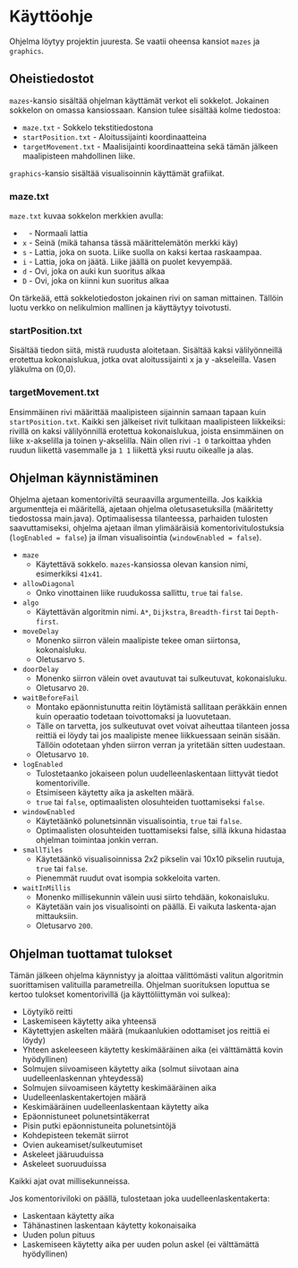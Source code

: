 # Käyttöohje

Ohjelma löytyy projektin juuresta. Se vaatii oheensa kansiot `mazes` ja `graphics`.

## Oheistiedostot

`mazes`-kansio sisältää ohjelman käyttämät verkot eli sokkelot. Jokainen sokkelon on omassa kansiossaan. Kansion tulee sisältää kolme tiedostoa:
 * `maze.txt` - Sokkelo tekstitiedostona
 * `startPosition.txt` - Aloitussijainti koordinaatteina
 * `targetMovement.txt` - Maalisijainti koordinaatteina sekä tämän jälkeen maalipisteen mahdollinen liike.
 
`graphics`-kansio sisältää visualisoinnin käyttämät grafiikat.
 
### maze.txt

`maze.txt` kuvaa sokkelon merkkien avulla:
* ` ` - Normaali lattia
* `x` - Seinä (mikä tahansa tässä määrittelemätön merkki käy)
* `s` - Lattia, joka on suota. Liike suolla on kaksi kertaa raskaampaa.
* `i` - Lattia, joka on jäätä. Liike jäällä on puolet kevyempää.
* `d` - Ovi, joka on auki kun suoritus alkaa
* `D` - Ovi, joka on kiinni kun suoritus alkaa

On tärkeää, että sokkelotiedoston jokainen rivi on saman mittainen. Tällöin luotu verkko on nelikulmion mallinen ja käyttäytyy toivotusti.

### startPosition.txt

Sisältää tiedon siitä, mistä ruudusta aloitetaan. Sisältää kaksi välilyönneillä erotettua kokonaislukua, jotka ovat aloitussijainti x ja y -akseleilla. Vasen yläkulma on (0,0).

### targetMovement.txt

Ensimmäinen rivi määrittää maalipisteen sijainnin samaan tapaan kuin `startPosition.txt`. Kaikki sen jälkeiset rivit tulkitaan maalipisteen liikkeiksi: rivillä on kaksi välilyönnillä erotettua kokonaislukua, joista ensimmäinen on liike x-akselilla ja toinen y-akselilla. Näin ollen rivi `-1 0` tarkoittaa yhden ruudun liikettä vasemmalle ja `1 1` liikettä yksi ruutu oikealle ja alas.

## Ohjelman käynnistäminen

Ohjelma ajetaan komentoriviltä seuraavilla argumenteilla. Jos kaikkia argumentteja ei määritellä, ajetaan ohjelma oletusasetuksilla (määritetty tiedostossa main.java).
Optimaalisessa tilanteessa, parhaiden tulosten saavuttamiseksi, ohjelma ajetaan ilman ylimääräisiä komentorivitulostuksia (`logEnabled = false`) ja ilman visualisointia (`windowEnabled = false`).

* `maze`
  * Käytettävä sokkelo. `mazes`-kansiossa olevan kansion nimi, esimerkiksi `41x41`.
* `allowDiagonal`
  * Onko vinottainen liike ruudukossa sallittu, `true` tai `false`.
* `algo`
  * Käytettävän algoritmin nimi. `A*`, `Dijkstra`, `Breadth-first` tai `Depth-first`.
* `moveDelay`
  * Monenko siirron välein maalipiste tekee oman siirtonsa, kokonaisluku.
  * Oletusarvo `5`.
* `doorDelay`
  * Monenko siirron välein ovet avautuvat tai sulkeutuvat, kokonaisluku.
  * Oletusarvo `20`.
* `waitBeforeFail`
  * Montako epäonnistunutta reitin löytämistä sallitaan peräkkäin ennen kuin operaatio todetaan toivottomaksi ja luovutetaan.
  * Tälle on tarvetta, jos sulkeutuvat ovet voivat aiheuttaa tilanteen jossa reittiä ei löydy tai jos maalipiste menee liikkuessaan seinän sisään. Tällöin odotetaan yhden siirron verran ja yritetään sitten uudestaan.
  * Oletusarvo `10`.
* `logEnabled`
  * Tulostetaanko jokaiseen polun uudelleenlaskentaan liittyvät tiedot komentoriville.
  * Etsimiseen käytetty aika ja askelten määrä.
  * `true` tai `false`, optimaalisten olosuhteiden tuottamiseksi `false`.
* `windowEnabled`
  * Käytetäänkö polunetsinnän visualisointia, `true` tai `false`.
  * Optimaalisten olosuhteiden tuottamiseksi false, sillä ikkuna hidastaa ohjelman toimintaa jonkin verran.
* `smallTiles`
  * Käytetäänkö visualisoinnissa 2x2 pikselin vai 10x10 pikselin ruutuja, `true` tai `false`.
  * Pienemmät ruudut ovat isompia sokkeloita varten.
* `waitInMillis`
  * Monenko millisekunnin välein uusi siirto tehdään, kokonaisluku.
  * Käytetään vain jos visualisointi on päällä. Ei vaikuta laskenta-ajan mittauksiin.
  * Oletusarvo `200`.
  
## Ohjelman tuottamat tulokset
  
Tämän jälkeen ohjelma käynnistyy ja aloittaa välittömästi valitun algoritmin suorittamisen valituilla parametreilla. Ohjelman suorituksen loputtua se kertoo tulokset komentorivillä (ja käyttöliittymän voi sulkea):
* Löytyikö reitti
* Laskemiseen käytetty aika yhteensä
* Käytettyjen askelten määrä (mukaanlukien odottamiset jos reittiä ei löydy)
* Yhteen askeleeseen käytetty keskimääräinen aika (ei välttämättä kovin hyödyllinen)
* Solmujen siivoamiseen käytetty aika (solmut siivotaan aina uudelleenlaskennan yhteydessä)
* Solmujen siivoamiseen käytetty keskimääräinen aika
* Uudelleenlaskentakertojen määrä
* Keskimääräinen uudelleenlaskentaan käytetty aika
* Epäonnistuneet polunetsintäkerrat
* Pisin putki epäonnistuneita polunetsintöjä
* Kohdepisteen tekemät siirrot
* Ovien aukeamiset/sulkeutumiset
* Askeleet jääruuduissa
* Askeleet suoruuduissa

Kaikki ajat ovat millisekunneissa.

Jos komentoriviloki on päällä, tulostetaan joka uudelleenlaskentakerta:
* Laskentaan käytetty aika
* Tähänastinen laskentaan käytetty kokonaisaika
* Uuden polun pituus
* Laskemiseen käytetty aika per uuden polun askel (ei välttämättä hyödyllinen)
